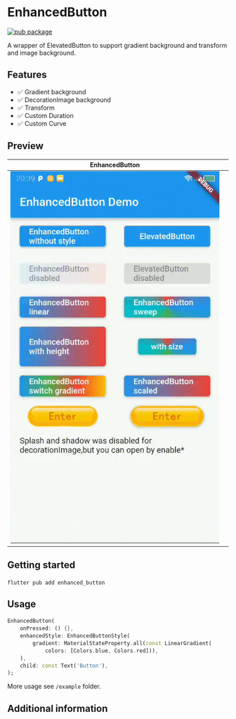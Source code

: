 EnhancedButton
===================================
<a href="https://pub.dev/packages/enhanced_button">
    <img src="https://img.shields.io/pub/v/enhanced_button.svg" alt="pub package" />
</a>

A wrapper of ElevatedButton to support gradient background and transform and image background.

## Features

- ✅ Gradient background
- ✅ DecorationImage background
- ✅ Transform
- ✅ Custom Duration
- ✅ Custom Curve

## Preview

|EnhancedButton| |
|:-:|:-:|
|![toast](preview/enhanced_button.gif)| |

## Getting started

`flutter pub add enhanced_button`

## Usage

```dart
EnhancedButton(
    onPressed: () {},
    enhancedStyle: EnhancedButtonStyle(
        gradient: MaterialStateProperty.all(const LinearGradient(
            colors: [Colors.blue, Colors.red])),
    ),
    child: const Text('Button'),
);
```

More usage see `/example` folder.

## Additional information


